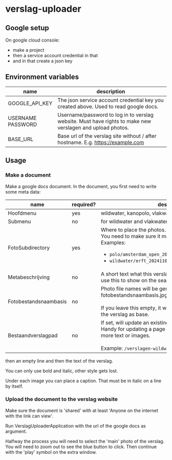 # verslag-uploader

## Google setup

On google cloud console:

- make a project
- then a service account credential in that
- and in that create a json key

## Environment variables

| name                 | description                                                                                               |
|----------------------|-----------------------------------------------------------------------------------------------------------|
| GOOGLE_API_KEY       | The json service account credential key you created above. Used to read google docs.                      |
| USERNAME<br>PASSWORD | Username/password to log in to verslag website. Must have rights to make new verslagen and upload photos. |
| BASE_URL             | Base url of the verslag site without / after hostname. E.g. https://example.com                           |

## Usage

### Make a document

Make a google docs document. In the document, you first need to write some meta data:

| name                  | required? | description                                                                                                                                                                                          |
|-----------------------|-----------|------------------------------------------------------------------------------------------------------------------------------------------------------------------------------------------------------|
| Hoofdmenu             | yes       | wildwater, kanopolo, vlakwater                                                                                                                                                                       |
| Submenu               | no        | for wildwater and vlakwater: the country                                                                                                                                                             |
| FotoSubdirectory      | yes       | Where to place the photos.<br>You need to make sure it matches with earlier choices!<br>Examples:<ul><li>`polo/amsterdam_open_2024`<li>`wildwater/erft_20241101<li>wildwater/basf_2023/dag1`</ul>    | 
| Metabeschrijving      | no        | A short text what this verslag is about. Google will often use this to show on the search results page.                                                                                              |
| Fotobestandsnaambasis | no        | Photo file names will be generated in the form 001-fotobestandsnaambasis.jpg.<br><br>If you leave this empty, it will be generated with the title of the verslag as base.                            |
| Bestaandverslagpad    | no        | If set, will update an existing verslag with this document.<br>Handy for updating a page after for example adding some more text or images.<br><br>Example: `/verslagen-wildwater/belgie/rivier_123` |    

then an empty line and then the text of the verslag.

You can only use bold and italic, other style gets lost.

Under each image you can place a caption. That must be in italic on a line by itself.

### Upload the document to the verslag website

Make sure the document is 'shared' with at least 'Anyone on the internet with the link can view'.

Run VerslagUploaderApplication with the url of the google docs as argument.

Halfway the process you will need to select the 'main' photo of the verslag. You will need to zoom out to see the blue
button to click. Then continue with the 'play' symbol on the extra window.
